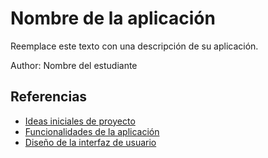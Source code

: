 # Nombre de la aplicación

Reemplace este texto con una descripción de su aplicación.

Author: Nombre del estudiante

## Referencias

- [Ideas iniciales de proyecto](docs/Ideasdeproyecto.md)
- [Funcionalidades de la aplicación](docs/funcionalidades.md)
- [Diseño de la interfaz de usuario](docs/ui.md)

